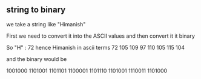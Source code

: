 ## string to binary

we take a string like "Himanish"

First we need to convert it into the ASCII values and then convert it it binary

So "H" : 72
hence Himanish in ascii terms 72 105 109 97 110 105 115 104

and the binary would be

1001000 1101001 1101101 1100001 1101110 1101001 1110011 1101000
